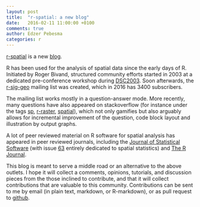 ```yaml
---
layout: post
title:  "r-spatial: a new blog"
date:   2016-02-11 11:00:00 +0100
comments: true
author: Edzer Pebesma
categories: r
---
```

<script src="https://cdn.mathjax.org/mathjax/latest/MathJax.js?config=TeX-AMS-MML_HTMLorMML" type="text/javascript"></script>

<!-- This is to remind myself how to do $$\LaTeX$$ stuff in markdown, found [here](http://gastonsanchez.com/opinion/2014/02/16/Mathjax-with-jekyll/) 

Some math: $$S \times T \Rightarrow Q$$
-->

[r-spatial](https://r-spatial.org/) is a new [blog](https://en.wikipedia.org/wiki/Blog).

R has been used for the analysis of spatial data since the early
days of R. Initiated by Roger Bivand, structured community efforts
started in 2003 at a dedicated pre-conference workshop during
[DSC2003](https://www.r-project.org/conferences/DSC-2003/). Soon
afterwards, the
[r-sig-geo](https://stat.ethz.ch/mailman/listinfo/r-sig-geo)
mailing list was created, which in 2016 has 3400 subscribers.

The mailing list works mostly in a question-answer
mode.  More recently, many questions have also
appeared on stackoverflow (for instance under the tags
[sp](https://stackoverflow.com/questions/tagged/sp),
[r-raster](https://stackoverflow.com/questions/tagged/r-raster),
[spatial](https://stackoverflow.com/questions/tagged/spatial)), which
not only gamifies but also arguably allows for incremental improvement
of the question, code block layout and illustration by output graphs.

A lot of peer reviewed material on R software for spatial analysis
has appeared in peer reviewed journals, including the [Journal
of Statistical Software](http://www.jstatsoft.org/) (with issue
[63](http://www.jstatsoft.org/v63/) entirely dedicated to spatial
statistics) and [The R Journal](https://journal.r-project.org/).

This blog is meant to serve a middle road or an alternative to
the above outlets. I hope it will collect a comments, opinions,
tutorials, and discussion pieces from the those inclined
to contribute, and that it will collect contributions that are
valuable to this community. Contributions can be sent to me by email
(in plain text, markdown, or R-markdown), or as pull request to
[github](https://github.com/edzer/r-spatial/).
